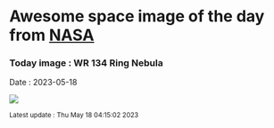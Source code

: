 
# Awesome space image of the day from [NASA](https://api.nasa.gov/)

### Today image : WR 134 Ring Nebula
Date : 2023-05-18

![](https://apod.nasa.gov/apod/image/2305/WR134SHO_1024.jpg)

<small>Latest update : Thu May 18 04:15:02 2023</small>
        